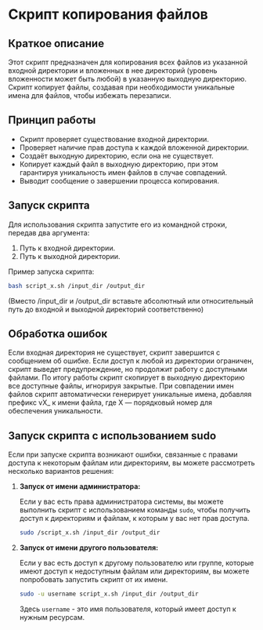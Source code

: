 # Скрипт копирования файлов

## Краткое описание
Этот скрипт предназначен для копирования всех файлов из указанной входной директории и вложенных в нее директорий (уровень вложенности может быть любой) в указанную выходную директорию. Скрипт копирует файлы, создавая при необходимости уникальные имена для файлов, чтобы избежать перезаписи.

## Принцип работы
- Скрипт проверяет существование входной директории.
- Проверяет наличие прав доступа к каждой вложенной директории.
- Создаёт выходную директорию, если она не существует.
- Копирует каждый файл в выходную директорию, при этом гарантируя уникальность имен файлов в случае совпадений.
- Выводит сообщение о завершении процесса копирования.

## Запуск скрипта
Для использования скрипта запустите его из командной строки, передав два аргумента:
1. Путь к входной директории.
2. Путь к выходной директории.

Пример запуска скрипта:
```bash
bash script_x.sh /input_dir /output_dir
```
(Вместо /input_dir и /output_dir вставьте абсолютный или относительный путь до входной и выходной директорий соответственно) 

## Обработка ошибок
Если входная директория не существует, скрипт завершится с сообщением об ошибке.
Если доступ к любой из директории ограничен, скрипт выведет предупреждение, но продолжит работу с доступными файлами. По итогу работы скрипт скопирует в выходную директорию все доступные файлы, игнорируя закрытые.
При совпадении имен файлов скрипт автоматически генерирует уникальные имена, добавляя префикс vX_ к имени файла, где X — порядковый номер для обеспечения уникальности.

## Запуск скрипта с использованием sudo

Если при запуске скрипта возникают ошибки, связанные с правами доступа к некоторым файлам или директориям, вы можете рассмотреть несколько вариантов решения:

1. **Запуск от имени администратора:**

    Если у вас есть права администратора системы, вы можете выполнить скрипт с использованием команды `sudo`, чтобы получить доступ к директориям и файлам, к которым у вас нет прав доступа.

    ```bash
    sudo /script_x.sh /input_dir /output_dir
    ```
    
2. **Запуск от имени другого пользователя:**

    Если у вас есть доступ к другому пользователю или группе, которые имеют доступ к недоступным файлам или директориям, вы можете попробовать запустить скрипт от их имени.


    ```bash
    sudo -u username script_x.sh /input_dir /output_dir
    ```

    Здесь `username` - это имя пользователя, который имеет доступ к нужным ресурсам.

